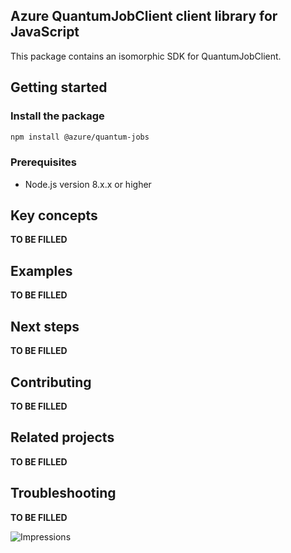 ## Azure QuantumJobClient client library for JavaScript

This package contains an isomorphic SDK for QuantumJobClient.

## Getting started

### Install the package

```bash
npm install @azure/quantum-jobs
```

### Prerequisites

- Node.js version 8.x.x or higher

## Key concepts

**TO BE FILLED**

## Examples

**TO BE FILLED**

## Next steps

**TO BE FILLED**

## Contributing

**TO BE FILLED**

## Related projects

**TO BE FILLED**

## Troubleshooting

**TO BE FILLED**

![Impressions](https://azure-sdk-impressions.azurewebsites.net/api/impressions/azure-sdk-for-js%2Fsdk%2Fappconfiguration%2Fapp-configuration%2FREADME.png)
